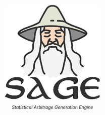<p align="center">
  <img width="300" height="300" src="https://raw.githubusercontent.com/LV/sage/master/assets/logo.png">
  <p align="center"><em>Statistical Arbitrage Generation Engine</em></p>
</p>
